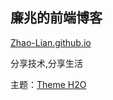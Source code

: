 ## 廉兆的前端博客

[Zhao-Lian.github.io](http://Zhao-Lian.github.io)

分享技术,分享生活

主题：[Theme H2O](https://github.com/kaeyleo/jekyll-theme-H2O)